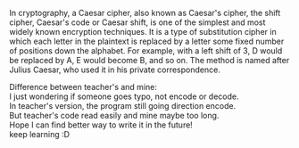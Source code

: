In cryptography, a Caesar cipher, also known as Caesar's cipher, the shift cipher, Caesar's code or Caesar shift, is one of the simplest and most widely known encryption techniques. It is a type of substitution cipher in which each letter in the plaintext is replaced by a letter some fixed number of positions down the alphabet. For example, with a left shift of 3, D would be replaced by A, E would become B, and so on. The method is named after Julius Caesar, who used it in his private correspondence.

Difference between teacher's and mine: <br>
I just wondering if someone goes typo, not encode or decode.<br>
In teacher's version, the program still going direction encode.<br>
But teacher's code read easily and mine maybe too long. <br>
Hope I can find better way to write it in the future!<br>
keep learning :D
